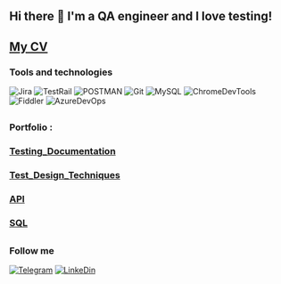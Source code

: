 ## Hi there 👋 I'm a QA engineer and I love testing!


## <a href="https://drive.google.com/file/d/16VxDGRNlFSrGtasGH5psmnVlFFNNw6Ft/view" target="_blank" title="My CV">My CV</a>



### Tools and technologies

![Jira](https://img.shields.io/badge/-Jira-0247FE?style=for-the-badge&logo=Jira)
![TestRail](https://img.shields.io/badge/-TestRail-4F86F7?style=for-the-badge&logo=TestRail)
![POSTMAN](https://img.shields.io/badge/-Postman-F0EAD6?style=for-the-badge&logo=Postman)
![Git](https://img.shields.io/badge/-Git-090909?style=for-the-badge&logo=Git)
![MySQL](https://img.shields.io/badge/-MySQL-F9EDFD?style=for-the-badge&logo=MySQL)
![ChromeDevTools](https://img.shields.io/badge/-DEvTools-F9EDFD?style=for-the-badge&logo=GoogleChrome)
![Fiddler](https://img.shields.io/badge/-Fiddler-26C871?style=for-the-badge&logo=)
![AzureDevOps](https://img.shields.io/badge/-AzureDevOps-318CE7?style=for-the-badge&logo=)

##

### **Portfolio :**

### [Testing_Documentation](https://github.com/ivankhevpa/Test-Cases)
### [Test_Design_Techniques](https://github.com/ivankhevpa/Test_Design_Techniques)
### [API](https://github.com/ivankhevpa/API)
### [SQL](https://github.com/ivankhevpa/SQL)


##

### Follow me

[![Telegram](https://img.shields.io/badge/-Telegram-F2F0E6?style=for-the-badge&logo=Telegram)](https://t.me/ivankhevpa)
[![LinkeDin](https://img.shields.io/badge/-Linkedin-318CE7?style=for-the-badge&logo=linkedin)](https://www.linkedin.com/in/ivan-khevpa-aa0979129)
